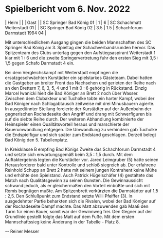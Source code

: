 # Spielbericht vom 6. Nov. 2022

| Heim | | | Gast |
| SC Springer Bad König 01 | 1 | 6 | SC Schachmatt Weiterstadt 01 |
| SC Springer Bad König 02 | 3.5 | 1.5 | Schachforum Darmstadt 1994 04 |

Mit unterschiedlichem Ausgang gingen die beiden Mannschaften des SC Springer Bad König am 3. Spieltag der Schachverbandsrunden hervor. Das Spitzenteam des Clubs unterlag gegen den Aufstiegsaspirant Weiterstadt 1 klar mit 1 : 6 und die zweite Springervertretung fuhr den ersten Sieg mit 3,5 : 1,5 gegen Schafo Darmstadt 4 ein.

Bei dem Vergleichskampf mit Weiterstadt empfingen die ersatzgeschwächten Kurstädter ein spielstarkes Gästeteam. Dabei hatten die Gastgeber an breiter Front das Nachsehen und gerieten der Reihe nach an den Brettern 7, 6, 3, 5, 4 und 1 mit 0 : 6 gehörig in Rückstand. Einzig Marcel Iwanicki hielt die Bad Königer an Brett 2 noch über Wasser. Zwischen dem Clubakteur und Tucholke tobte ein harter Kampf, wobei der Bad Königer nach Schlagabtausch zeitweise mit drei Minusbauern agierte. In ausgedünnter Stellung forcierte der Kurstädter auf der Außenbahn der gegnerischen Rochadeseite den Angriff und drang mit Schwerfiguren bis auf die siebte Reihe durch. Der weiteren Abhandlung kombinierte der Heimspieler einen Qualitätsvorteil heraus und marschierte der Bauerumwandlung entgegen. Die Umwandlung zu verhindern gab Tucholke die Endspielfigur und sich später zum Endstand geschlagen. Derzeit belegt Bad König den 5. Tabellenplatz.

In Kreisklasse B empfing Bad Königs Zweite das Schachforum Darmstadt 4 und setzte sich erwartungsgemäß beim 3,5 : 1,5 durch. Mit dem Auftaktergebnis legten die Kurstädter vor. Jared Leimgruber (5) hatte seinen Herausforderer bald unter Kontrolle und schloß siegreich ab. Der erfahrene Reinhold Schupp an Brett 2 hatte mit seinem jungen Kontrahent keine Mühe und erhöhte den Spielstand. Auch Patrick Hügelschäfer (4) gestaltete das Match nach Qualitätsgewinn zu seinen Gunsten. Die Gewinnaussicht schwand jedoch, als er gleichermaßen den Vorteil einbüßte und sich mit Remis begnügen mußte. Am Spitzenbrett verkürzten die Darmstädter auf 1,5 : 2,5. Den Schlußpunkt zum Endstand setzte Willi Pfeiffer (3). In ausgedehnter Partie beharkten sich die Rivalen, wobei der Bad Königer auf der Rochadeseite Dampf machte. Das Matt abzuwenden gab Maaß den Turm für einen Bauer, somit war der Gewinnweg frei. Den Gegner auf der Grundlinie gestellt folgte das Matt auf dem Fuße. Mit dem ersten Mannschaftssieg keine Änderung in der Tabelle - Platz 8.﻿

-- Reiner Messer
